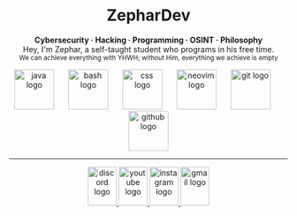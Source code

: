 <h1 align="center">ZepharDev</h1>

<p align="center">
  <b>Cybersecurity · Hacking · Programming · OSINT · Philosophy</b>
  <br>Hey, I'm Zephar, a self-taught student who programs in his free time.</br>
  <sub>We can achieve everything with YHWH; without Him, everything we achieve is empty </sub>
</p>


<div align="center">
  <img src="https://cdn.jsdelivr.net/gh/devicons/devicon/icons/java/java-original.svg" height="72" alt="java logo"  />
  <img width="18" />
  <img src="https://cdn.jsdelivr.net/gh/devicons/devicon/icons/bash/bash-original.svg" height="72" alt="bash logo"  />
  <img width="18" />
  <img src="https://cdn.jsdelivr.net/gh/devicons/devicon/icons/css3/css3-original.svg" height="72" alt="css logo"  />
  <img width="18" />
  <img src="https://cdn.simpleicons.org/neovim/57A143" height="72" alt="neovim logo"  />
  <img width="18" />
  <img src="https://cdn.jsdelivr.net/gh/devicons/devicon/icons/git/git-original.svg" height="72" alt="git logo"  />
  <img width="18" />
  <img src="https://cdn.jsdelivr.net/gh/devicons/devicon/icons/github/github-original.svg" height="72" alt="github logo"  />
</div>


---


<div align="center">
  <a href="https://discord.gg/qAQMh3Wg" target="_blank">
    <img src="https://raw.githubusercontent.com/maurodesouza/profile-readme-generator/master/src/assets/icons/social/discord/default.svg" width="52" height="70" alt="discord logo"  />
  </a>
  <a href="https://www.youtube.com/@zephartw" target="_blank">
    <img src="https://raw.githubusercontent.com/maurodesouza/profile-readme-generator/master/src/assets/icons/social/youtube/default.svg" width="52" height="70" alt="youtube logo"  />
  </a>
  <a href="https://www.instagram.com/zephartw" target="_blank">
    <img src="https://raw.githubusercontent.com/maurodesouza/profile-readme-generator/master/src/assets/icons/social/instagram/default.svg" width="52" height="70" alt="instagram logo"  />
  </a>
  <a href="mailto:zephartw@gmail.com" target="_blank">
    <img src="https://raw.githubusercontent.com/maurodesouza/profile-readme-generator/master/src/assets/icons/social/gmail/default.svg" width="52" height="70" alt="gmail logo"  />
  </a>
</div>

###
